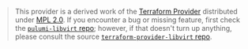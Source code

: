 > This provider is a derived work of the [Terraform Provider](https://github.com/dmacvicar/terraform-provider-libvirt)
> distributed under [MPL 2.0](https://www.mozilla.org/en-US/MPL/2.0/). If you encounter a bug or missing feature,
> first check the [`pulumi-libvirt` repo](https://github.com/pulumi/pulumi-libvirt/issues); however, if that doesn't turn up anything,
> please consult the source [`terraform-provider-libvirt` repo](https://github.com/dmacvicar/terraform-provider-libvirt/issues).
